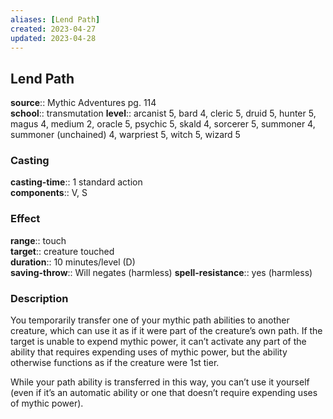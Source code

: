 ```yaml
---
aliases: [Lend Path]
created: 2023-04-27
updated: 2023-04-28
---
```


## Lend Path

**source**:: Mythic Adventures pg. 114  
**school**:: transmutation
**level**:: arcanist 5, bard 4, cleric 5, druid 5, hunter 5, magus 4, medium 2, oracle 5, psychic 5, skald 4, sorcerer 5, summoner 4, summoner (unchained) 4, warpriest 5, witch 5, wizard 5

### Casting

**casting-time**:: 1 standard action  
**components**:: V, S

### Effect

**range**:: touch  
**target**:: creature touched  
**duration**:: 10 minutes/level (D)  
**saving-throw**:: Will negates (harmless)
**spell-resistance**:: yes (harmless)

### Description

You temporarily transfer one of your mythic path abilities to another creature, which can use it as if it were part of the creature’s own path. If the target is unable to expend mythic power, it can’t activate any part of the ability that requires expending uses of mythic power, but the ability otherwise functions as if the creature were 1st tier.  
  
While your path ability is transferred in this way, you can’t use it yourself (even if it’s an automatic ability or one that doesn’t require expending uses of mythic power).

